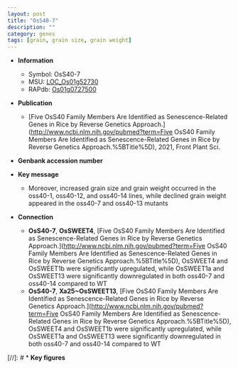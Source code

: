 ```yaml
---
layout: post
title: "OsS40-7"
description: ""
category: genes
tags: [grain, grain size, grain weight]
---
```


* **Information**  
    + Symbol: OsS40-7  
    + MSU: [LOC_Os01g52730](http://rice.uga.edu/cgi-bin/ORF_infopage.cgi?orf=LOC_Os01g52730)  
    + RAPdb: [Os01g0727500](http://rapdb.dna.affrc.go.jp/viewer/gbrowse_details/irgsp1?name=Os01g0727500)  

* **Publication**  
    + [Five OsS40 Family Members Are Identified as Senescence-Related Genes in Rice by Reverse Genetics Approach.](http://www.ncbi.nlm.nih.gov/pubmed?term=Five OsS40 Family Members Are Identified as Senescence-Related Genes in Rice by Reverse Genetics Approach.%5BTitle%5D), 2021, Front Plant Sci.

* **Genbank accession number**  

* **Key message**  
    + Moreover, increased grain size and grain weight occurred in the oss40-1, oss40-12, and oss40-14 lines, while declined grain weight appeared in the oss40-7 and oss40-13 mutants

* **Connection**  
    + __OsS40-7__, __OsSWEET4__, [Five OsS40 Family Members Are Identified as Senescence-Related Genes in Rice by Reverse Genetics Approach.](http://www.ncbi.nlm.nih.gov/pubmed?term=Five OsS40 Family Members Are Identified as Senescence-Related Genes in Rice by Reverse Genetics Approach.%5BTitle%5D),  OsSWEET4 and OsSWEET1b were significantly upregulated, while OsSWEET1a and OsSWEET13 were significantly downregulated in both oss40-7 and oss40-14 compared to WT
    + __OsS40-7__, __Xa25~OsSWEET13__, [Five OsS40 Family Members Are Identified as Senescence-Related Genes in Rice by Reverse Genetics Approach.](http://www.ncbi.nlm.nih.gov/pubmed?term=Five OsS40 Family Members Are Identified as Senescence-Related Genes in Rice by Reverse Genetics Approach.%5BTitle%5D),  OsSWEET4 and OsSWEET1b were significantly upregulated, while OsSWEET1a and OsSWEET13 were significantly downregulated in both oss40-7 and oss40-14 compared to WT

[//]: # * **Key figures**  


